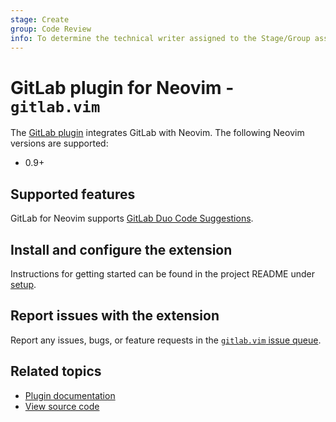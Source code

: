 ```yaml
---
stage: Create
group: Code Review
info: To determine the technical writer assigned to the Stage/Group associated with this page, see https://about.gitlab.com/handbook/product/ux/technical-writing/#assignments
---
```


# GitLab plugin for Neovim - `gitlab.vim`

The [GitLab plugin](https://gitlab.com/gitlab-org/editor-extensions/gitlab.vim)
integrates GitLab with Neovim. The following Neovim versions are supported:

- 0.9+

## Supported features

GitLab for Neovim supports [GitLab Duo Code Suggestions](../../user/project/repository/code_suggestions/index.md).

## Install and configure the extension

Instructions for getting started can be found in the project README under [setup](https://gitlab.com/gitlab-org/editor-extensions/gitlab.vim#setup).

## Report issues with the extension

Report any issues, bugs, or feature requests in the
[`gitlab.vim` issue queue](https://gitlab.com/gitlab-org/editor-extensions/gitlab.vim/-/issues).

## Related topics

- [Plugin documentation](https://gitlab.com/gitlab-org/editor-extensions/gitlab.vim/-/blob/main/README.md)
- [View source code](https://gitlab.com/gitlab-org/editor-extensions/gitlab.vim)
